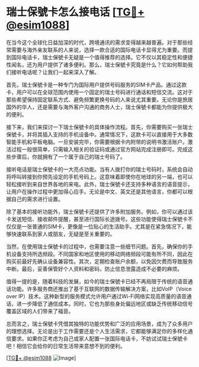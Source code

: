 # 瑞士保號卡怎么接电话 [[TG💪+ @esim1088](https://t.me/s/esim1088)]

在当今这个全球化日益加深的时代，跨境通讯的需求变得越来越普遍。对于那些经常需要与海外亲友联系的人来说，选择一款合适的国际电话卡显得尤为重要。而提到国际电话卡，瑞士保號卡无疑是一个值得推荐的选择。它不仅以其稳定性和便捷性闻名，还为用户提供了诸多便利。那么，瑞士保號卡究竟是什么？它如何帮助我们接听电话呢？让我们一起来深入了解。

首先，瑞士保號卡是一种专门为国际用户提供号码服务的SIM卡产品。通过这款卡，用户可以在全球范围内使用一个固定的瑞士号码进行通话和短信交流。这对于那些希望保持固定联系方式、避免频繁更换号码的人来说尤其重要。无论你是旅居国外的华人，还是需要与海外客户沟通的商务人士，瑞士保號卡都能为你提供极大的便利。

接下来，我们来探讨一下瑞士保號卡的具体操作流程。首先，你需要购买一张瑞士保號卡，并将其插入支持的手机设备中。通常情况下，这款卡可以直接用于大多数智能手机和平板电脑。一旦安装完毕，你需要根据卡内附带的说明书激活账户。激活过程一般很简单，只需输入相关的验证码或通过官方网站完成注册即可。完成这些步骤后，你就拥有了一个属于自己的瑞士号码了。

接听电话是瑞士保號卡的一大亮点功能。当有人拨打你的瑞士号码时，系统会自动将呼叫转接到你预先设定的手机号码上。这意味着即使你在地球的另一端，也可以轻松接听到来自世界各地的来电。此外，瑞士保號卡还支持多种语言的语音提示，让用户在操作过程中更加得心应手。无论是中文、英文还是其他语言，你都可以根据自己的需求进行设置。

除了基本的接听功能外，瑞士保號卡还提供了许多附加服务。例如，你可以通过该卡发送短信、接收邮件提醒，甚至进行国际长途拨号。这些功能使得瑞士保號卡不仅仅是一张普通的SIM卡，更像是一位贴心的生活助手。尤其是在紧急情况下，能够快速联系到家人或朋友，无疑是至关重要的。

当然，在使用瑞士保號卡的过程中，也需要注意一些细节问题。首先，确保你的手机设备支持所选频段。不同国家和地区使用的移动网络频段可能有所不同，因此在购买前最好先确认设备兼容性。其次，定期检查账户余额，以免因欠费而导致服务中断。最后，妥善保管好个人资料和密码，防止信息泄露造成不必要的麻烦。

值得一提的是，随着科技的发展，如今的瑞士保號卡已经不再局限于传统的语音通话功能。许多服务商还推出了基于互联网的数据传输解决方案，比如VoIP（Voice over IP）技术。这种新型的服务模式允许用户通过Wi-Fi网络实现高质量的语音通话，进一步降低了通信成本。同时，它也为那些身处偏远地区或缺乏传统移动信号覆盖区域的人们带来了福音。

总而言之，瑞士保號卡凭借其独特的功能优势和广泛的应用场景，成为了众多用户的理想选择。无论是出于工作需要还是个人生活需求，它都能够满足你的多样化通信要求。如果你正考虑为自己或家人配置一张国际电话卡，不妨试试瑞士保號卡吧！相信它会给你的日常生活带来意想不到的便利。

[[TG💪+ @esim1088](https://t.me/s/esim1088) ![Image](https://i.postimg.cc/4NQfJmqS/Snipaste-2025-05-13-00-14-12.png)]